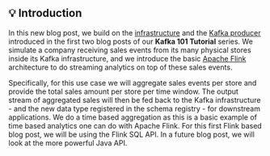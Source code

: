 ## :bulb: Introduction

In this new blog post, we build on the [infrastructure]() and the [Kafka producer]() introduced in the first two blog posts of our **Kafka 101 Tutorial** series. We simulate a company receiving sales events from its many physical stores inside its Kafka infrastructure, and we introduce the basic [Apache Flink]() architecture to do streaming analytics on top of these sales events.

Specifically, for this use case we will aggregate sales events per store and provide the total sales amount per store per time window. The output stream of aggregated sales will then be fed back to the Kafka infrastructure - and the new data type registered in the schema registry - for downstream applications. We do a time based aggregation as this is a basic example of time based analytics one can do with Apache Flink. For this first Flink based blog post, we will be using the Flink SQL API. In a future blog post, we will look at the more powerful Java API.

